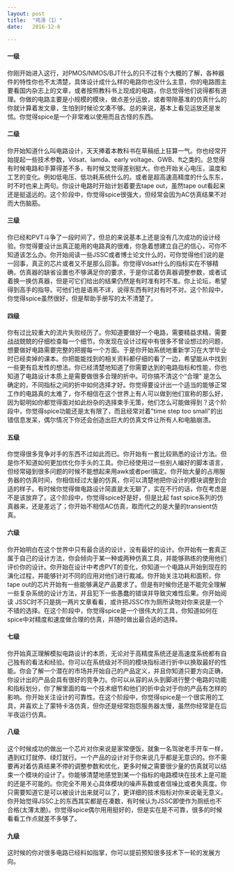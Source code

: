 ```yaml
---
layout: post
title:  "鸡汤（1）"
date:   2016-12-6

---
```


#### 一级 
你刚开始进入这行，对PMOS/NMOS/BJT什么的只不过有个大概的了解，各种器件的特性你也不太清楚，具体设计成什么样的电路你也没什么主意，你的电路图主要看国内杂志上的文章，或者按照教科书上现成的电路，你总觉得他们说得都有道理。你做的电路主要是小规模的模块，做点差分运放，或者带隙基准的仿真什么的你就计算着发文章，生怕到时候论文凑不够。总的来说，基本上看见运放还是发怵。你觉得spice是一个非常难以使用而且古怪的东西。

#### 二级
你开始知道什么叫电路设计，天天捧着本教科书在草稿纸上狂算一气。你也经常开始提起一些技术参数，Vdsat、lamda、early voltage、GWB、ft之类的。总觉得有时候电路和手算得差不多，有时候又觉得差别挺大。你也开始关心电压，温度和工艺的变化。例如低电压、低功耗系统什么的。或者是超高速高精度的什么东东，时不时也来上两句。你设计电路时开始计划着要去tape out，虽然tape out看起来还是挺遥远的。这个阶段中，你觉得spice很强大，但经常会因为AC仿真结果不对而大伤脑筋。

#### 三级
你已经和PVT斗争了一段时间了，但总的来说基本上还是没有几次成功的设计经验。你觉得要设计出真正能用的电路真的很难，你急着想建立自己的信心，可你不知道该怎么办。你开始阅读一些JSSC或者博士论文什么的，可你觉得他们说的是一回事，真正的芯片或者又不是那么回事。你觉得Vdsat什么的指标实在不够精确，仿真器的缺省设置也不够满足你的要求，于是你试着仿真器调整参数，或者试着换一换仿真器，但是可它们给出的结果仍然是有时准有时不准。你上论坛，希望得到高手的指导。可他们也是语焉不详，说得东西有时对有时不对。这个阶段中，你觉得spice虽然很好，但是帮助手册写的太不清楚了。

#### 四级
你有过比较重大的流片失败经历了。你知道要做好一个电路，需要精益求精，需要战战兢兢的仔细检查每一个细节。你发现在设计过程中有很多不曾设想过的问题，想要做好电路需要完整的把握每一个方面。于是你开始系统地重新学习在大学毕业时已经卖掉的课本。你把能能找到的相关资料都仔细的看了一边，希望能从中找到一些更有启发性的想法。你已经清楚地知道了你需要达到的电路指标和性能，你也知道了电路设计本质上是需要做很多合理的折中。可你搞不清这个“合理” 是怎么确定的，不同指标之间的折中如何选择才好。你觉得要设计出一个适当的能够正常工作的电路真的太难了，你不相信在这个世界上有人可以做到他们宣称的那么好，因为聪明如你都觉得面对如此纷杂的选择束手无策，他们怎么可能做得到？这个阶段中，你觉得spice功能还是太有限了，而且经常对着"time step too small"的出错信息发呆，偶尔情况下你还会创造出巨大的仿真文件让所有人和电脑崩溃。

#### 五级
你觉得很多竞争对手的东西不过如此而已。你开始有一套比较熟悉的设计方法。但是你不知道如何更加优化你手头的工具。你已经使用过一些别人编好的脚本语言，但经常碰到很多问题的时候不能想起来用awk或者perl搞定。你开始大量的占用服务器的仿真时间，你相信经过大量的仿真，你可以清楚地把你设计的模块调整到合适的样子。有时候你觉得做电路设计简直是太无聊了，实在不行的话，你在考虑是不是该放弃了。这个阶段中，你觉得spice好是好，但是比起 fast spice系列的仿真器来，还是差远了；你开始不相信AC仿真，取而代之的是大量的transient仿真。

#### 六级
你开始明白在这个世界中只有最合适的设计，没有最好的设计。你开始有一套真正属于自己的设计方法，你会倾向于某一种或两种仿真工具，并能够熟练的使用他们评价你的设计。你开始在设计中考虑PVT的变化，你知道一个电路从开始到现在的演化过程，并能够针对不同的应用对他们进行裁减。你开始关注功耗和面积，你tape out的芯片开始有一些能够满足产品要求了。但是有时候你还是不能完全理解一些复杂系统的设计方法，并且犯下一些愚蠢的错误并导致灾难性后果。你开始阅读 JSSC时不只是挑一两片文章看看，或许把JSSC作为厕所读物对你来说是一个不错的选择。在这个阶段中，你觉得spice是一个很伟大的工具，你知道如何在spice中对精度和速度做合理的仿真，并随时做出最合适的选择。

#### 七级
你开始真正理解模拟电路设计的本质，无论对于高精度系统还是高速度系统都有自己独有的看法和经验。你可以在系统级对不同的模块指标进行折中以换取最好的性能。你会了解一个潜在的市场并开始自己的产品定义，并且你知道只要方向正确，你设计出的产品会具有很好的竞争力。你可以从容的从头到脚进行整个电路的功能和指标划分，你了解里面的每一个技术细节和他们的折中会对于你的产品有怎样的影响。你开始关注设计的可靠性。在这个阶段中，你觉得spice是一个很实用的工具，并喜欢上了蒙特卡洛仿真，但你还是经常抱怨服务器太慢，虽然你经常是在后半夜运行仿真。

#### 八级
这个时候成功的做出一个芯片对你来说是家常便饭，就象一名驾驶老手开车一样，遇到红灯就停、绿灯就行。一个产品的设计对于你来说几乎都是无意识的。你不需要再对着仿真结果不停的调整参数和优化，更多时候之需要很少量的仿真就可以结束一个模块的设计了。你能够清楚地感觉到某一个指标的电路模块在技术上是可能的还是不可能的。你完全不用关心具体模块的噪声系数或者信噪比或者失真度。你只需要知道它是可以被设计出来就可以了，更详细的技术指标对你来说毫无意义。你开始觉得JSSC上的东西其实都是在凑数，有时候认为JSSC即使作为厕纸也不合格(太薄太脆)。你觉得spice偶尔用用挺好的，但是实在是不可靠，很多的时候看看工作点就差不多够了。

#### 九级
这时候的你对很多电路已经料如指掌，你可以提前预知很多技术下一轮的发展方向。
